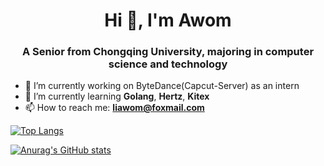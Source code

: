 <h1 align="center">Hi 👋, I'm Awom</h1>
<h3 align="center">A Senior from Chongqing University, majoring in computer science and technology</h3>

<!--
**Aw0m/Aw0m** is a ✨ _special_ ✨ repository because its `README.md` (this file) appears on your GitHub profile.

Here are some ideas to get you started:

- 🔭 I’m currently working on ...
- 🌱 I’m currently learning ...
- 👯 I’m looking to collaborate on ...
- 🤔 I’m looking for help with ...
- 💬 Ask me about ...
- 📫 How to reach me: 
- 😄 Pronouns: ...
- ⚡ Fun fact: ...
-->
- 🔭 I’m currently working on ByteDance(Capcut-Server) as an intern
- 🌱 I’m currently learning **Golang**, **Hertz**, **Kitex** 
- 📫 How to reach me: **liawom@foxmail.com**

[![Top Langs](https://github-readme-stats.vercel.app/api/top-langs/?username=Aw0m&layout=compact)](https://github.com/anuraghazra/github-readme-stats)

[![Anurag's GitHub stats](https://github-readme-stats.vercel.app/api?username=Aw0m&show_icons=true&count_private=true)](https://github.com/anuraghazra/github-readme-stats)
